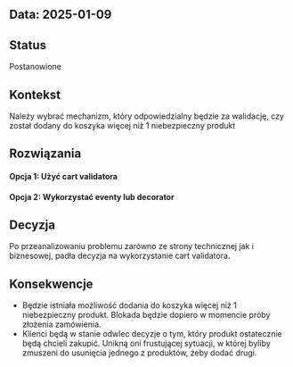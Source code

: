 ## Data: 2025-01-09

## Status
Postanowione

## Kontekst
Należy wybrać mechanizm, który odpowiedzialny będzie za walidację, czy został dodany do koszyka więcej niż 1 niebezpieczny produkt

## Rozwiązania
#### Opcja 1: Użyć cart validatora
#### Opcja 2: Wykorzystać eventy lub decorator

## Decyzja
Po przeanalizowaniu problemu zarówno ze strony technicznej jak i biznesowej, padła decyzja na wykorzystanie cart validatora.

## Konsekwencje

- Będzie istniała możliwość dodania do koszyka więcej niż 1 niebezpieczny produkt. Blokada będzie dopiero w momencie próby złożenia zamówienia.
- Klienci będą w stanie odwlec decyzje o tym, który produkt ostatecznie będą chcieli zakupić. Unikną oni frustującej sytuacji, w której byliby zmuszeni do usunięcia jednego z produktów, żeby dodać drugi.